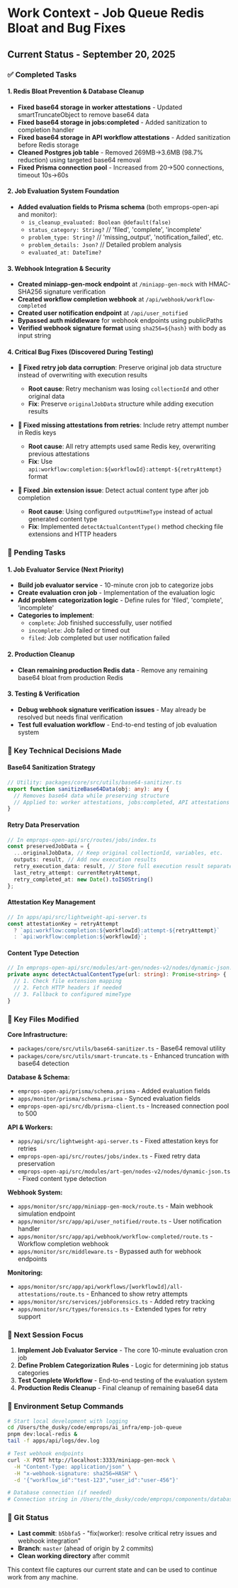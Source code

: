 # Work Context - Job Queue Redis Bloat and Bug Fixes

## Current Status - September 20, 2025

### ✅ Completed Tasks

#### 1. Redis Bloat Prevention & Database Cleanup
- **Fixed base64 storage in worker attestations** - Updated smartTruncateObject to remove base64 data
- **Fixed base64 storage in jobs:completed** - Added sanitization to completion handler
- **Fixed base64 storage in API workflow attestations** - Added sanitization before Redis storage
- **Cleaned Postgres job table** - Removed 269MB→3.6MB (98.7% reduction) using targeted base64 removal
- **Fixed Prisma connection pool** - Increased from 20→500 connections, timeout 10s→60s

#### 2. Job Evaluation System Foundation
- **Added evaluation fields to Prisma schema** (both emprops-open-api and monitor):
  - `is_cleanup_evaluated: Boolean @default(false)`
  - `status_category: String?` // 'filed', 'complete', 'incomplete'
  - `problem_type: String?` // 'missing_output', 'notification_failed', etc.
  - `problem_details: Json?` // Detailed problem analysis
  - `evaluated_at: DateTime?`

#### 3. Webhook Integration & Security
- **Created miniapp-gen-mock endpoint** at `/miniapp-gen-mock` with HMAC-SHA256 signature verification
- **Created workflow completion webhook** at `/api/webhook/workflow-completed`
- **Created user notification endpoint** at `/api/user_notified`
- **Bypassed auth middleware** for webhook endpoints using publicPaths
- **Verified webhook signature format** using `sha256=${hash}` with body as input string

#### 4. Critical Bug Fixes (Discovered During Testing)
- **🔧 Fixed retry job data corruption**: Preserve original job data structure instead of overwriting with execution results
  - **Root cause**: Retry mechanism was losing `collectionId` and other original data
  - **Fix**: Preserve `originalJobData` structure while adding execution results

- **🔧 Fixed missing attestations from retries**: Include retry attempt number in Redis keys
  - **Root cause**: All retry attempts used same Redis key, overwriting previous attestations
  - **Fix**: Use `api:workflow:completion:${workflowId}:attempt-${retryAttempt}` format

- **🔧 Fixed .bin extension issue**: Detect actual content type after job completion
  - **Root cause**: Using configured `outputMimeType` instead of actual generated content type
  - **Fix**: Implemented `detectActualContentType()` method checking file extensions and HTTP headers

### 🚧 Pending Tasks

#### 1. Job Evaluator Service (Next Priority)
- **Build job evaluator service** - 10-minute cron job to categorize jobs
- **Create evaluation cron job** - Implementation of the evaluation logic
- **Add problem categorization logic** - Define rules for 'filed', 'complete', 'incomplete'
- **Categories to implement**:
  - `complete`: Job finished successfully, user notified
  - `incomplete`: Job failed or timed out
  - `filed`: Job completed but user notification failed

#### 2. Production Cleanup
- **Clean remaining production Redis data** - Remove any remaining base64 bloat from production Redis

#### 3. Testing & Verification
- **Debug webhook signature verification issues** - May already be resolved but needs final verification
- **Test full evaluation workflow** - End-to-end testing of job evaluation system

### 🔑 Key Technical Decisions Made

#### Base64 Sanitization Strategy
```typescript
// Utility: packages/core/src/utils/base64-sanitizer.ts
export function sanitizeBase64Data(obj: any): any {
  // Removes base64 data while preserving structure
  // Applied to: worker attestations, jobs:completed, API attestations
}
```

#### Retry Data Preservation
```typescript
// In emprops-open-api/src/routes/jobs/index.ts
const preservedJobData = {
  ...originalJobData, // Keep original collectionId, variables, etc.
  outputs: result, // Add new execution results
  retry_execution_data: result, // Store full execution result separately
  last_retry_attempt: currentRetryAttempt,
  retry_completed_at: new Date().toISOString()
};
```

#### Attestation Key Management
```typescript
// In apps/api/src/lightweight-api-server.ts
const attestationKey = retryAttempt
  ? `api:workflow:completion:${workflowId}:attempt-${retryAttempt}`
  : `api:workflow:completion:${workflowId}`;
```

#### Content Type Detection
```typescript
// In emprops-open-api/src/modules/art-gen/nodes-v2/nodes/dynamic-json.ts
private async detectActualContentType(url: string): Promise<string> {
  // 1. Check file extension mapping
  // 2. Fetch HTTP headers if needed
  // 3. Fallback to configured mimeType
}
```

### 📁 Key Files Modified

**Core Infrastructure:**
- `packages/core/src/utils/base64-sanitizer.ts` - Base64 removal utility
- `packages/core/src/utils/smart-truncate.ts` - Enhanced truncation with base64 detection

**Database & Schema:**
- `emprops-open-api/prisma/schema.prisma` - Added evaluation fields
- `apps/monitor/prisma/schema.prisma` - Synced evaluation fields
- `emprops-open-api/src/db/prisma-client.ts` - Increased connection pool to 500

**API & Workers:**
- `apps/api/src/lightweight-api-server.ts` - Fixed attestation keys for retries
- `emprops-open-api/src/routes/jobs/index.ts` - Fixed retry data preservation
- `emprops-open-api/src/modules/art-gen/nodes-v2/nodes/dynamic-json.ts` - Fixed content type detection

**Webhook System:**
- `apps/monitor/src/app/miniapp-gen-mock/route.ts` - Main webhook simulation endpoint
- `apps/monitor/src/app/api/user_notified/route.ts` - User notification handler
- `apps/monitor/src/app/api/webhook/workflow-completed/route.ts` - Workflow completion webhook
- `apps/monitor/src/middleware.ts` - Bypassed auth for webhook endpoints

**Monitoring:**
- `apps/monitor/src/app/api/workflows/[workflowId]/all-attestations/route.ts` - Enhanced to show retry attempts
- `apps/monitor/src/services/jobForensics.ts` - Added retry tracking
- `apps/monitor/src/types/forensics.ts` - Extended types for retry support

### 🎯 Next Session Focus

1. **Implement Job Evaluator Service** - The core 10-minute evaluation cron job
2. **Define Problem Categorization Rules** - Logic for determining job status categories
3. **Test Complete Workflow** - End-to-end testing of the evaluation system
4. **Production Redis Cleanup** - Final cleanup of remaining base64 data

### 🔧 Environment Setup Commands

```bash
# Start local development with logging
cd /Users/the_dusky/code/emprops/ai_infra/emp-job-queue
pnpm dev:local-redis &
tail -f apps/api/logs/dev.log

# Test webhook endpoints
curl -X POST http://localhost:3333/miniapp-gen-mock \
  -H "Content-Type: application/json" \
  -H "x-webhook-signature: sha256=HASH" \
  -d '{"workflow_id":"test-123","user_id":"user-456"}'

# Database connection (if needed)
# Connection string in /Users/the_dusky/code/emprops/components/database.env
```

### 💾 Git Status
- **Last commit**: `b5bbfa5` - "fix(worker): resolve critical retry issues and webhook integration"
- **Branch**: `master` (ahead of origin by 2 commits)
- **Clean working directory** after commit

This context file captures our current state and can be used to continue work from any machine.